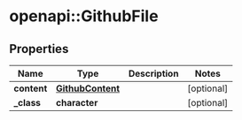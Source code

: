 # openapi::GithubFile


## Properties
Name | Type | Description | Notes
------------ | ------------- | ------------- | -------------
**content** | [**GithubContent**](GithubContent.md) |  | [optional] 
**_class** | **character** |  | [optional] 


